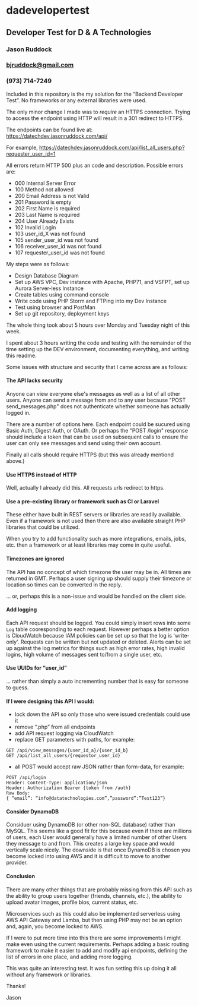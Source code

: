 # dadevelopertest
## Developer Test for D &amp; A Technologies

### Jason Ruddock
### bjruddock@gmail.com
### (973) 714-7249

Included in this repository is the my solution for the “Backend Developer Test”.  No frameworks or any external libraries were used.

The only minor change I made was to *require* an HTTPS connection. Trying to access the endpoint using HTTP will result in a 301 redirect to HTTPS.

The endpoints can be found live at:
https://datechdev.jasonruddock.com/api/

For example, https://datechdev.jasonruddock.com/api/list_all_users.php?requester_user_id=1

All errors return HTTP 500 plus an code and description. Possible errors are:
- 000 Internal Server Error
- 100 Method not allowed
- 200 Email Address is not Valid
- 201 Password is empty
- 202 First Name is required
- 203 Last Name is required
- 204 User Already Exists
- 102 Invalid Login
- 103 user_id_X was not found
- 105 sender_user_id was not found
- 106 receiver_user_id was not found
- 107 requester_user_id was not found


My steps were as follows:

- Design Database Diagram
- Set up AWS VPC, Dev instance with Apache, PHP71, and VSFPT, set up Aurora Server-less Instance
- Create tables using command console
- Write code using PHP Storm and FTPing into my Dev Instance
- Test using browser and PostMan
- Set up git repository, deployment keys

The whole thing took about 5 hours over Monday and Tuesday night of this week.

I spent about 3 hours writing the code and testing with the remainder of the time setting up the DEV environment, documenting everything, and writing this readme.

Some issues with structure and security that I came across are as follows:

#### The API lacks security

Anyone can view everyone else's messages as well as a list of all other users. Anyone can send a message from and to any user because "POST send_messages.php" does not authenticate whether someone has actually logged in.

There are a number of options here. Each endpoint could be sucured using Basic Auth, Digest Auth, or OAuth. Or perhaps the "POST /login" response should include a token that can be used on subsequent calls to ensure the user can only see messages and send using their own account.

Finally all calls should require HTTPS (but this was already mentiond above.)


#### Use HTTPS instead of HTTP

Well, actually I already did this. All requests urls redirect to https.


#### Use a pre-existing library or framework such as CI or Laravel

These either have built in REST servers or libraries are readily available. Even if a framework is not used then there are also available straight PHP libraries that could be utilized.

When you try to add functionality such as more integrations, emails, jobs, etc. then a framework or at least libraries may come in quite useful.


#### Timezones are ignored

The API has no concept of which timezone the user may be in. All times are returned in GMT. Perhaps a user signing up should supply their timezone or location so times can be converted in the reply.

... or, perhaps this is a non-issue and would be handled on the client side.


#### Add logging

Each API request should be logged. You could simply insert rows into some `Log` table cooresponding to each request. However perhaps a better option is CloudWatch because IAM policies can be set up so that the log is 'write-only'. Requests can be written but not updated or deleted. Alerts can be set up against the log metrics for things such as high error rates, high invalid logins, high volume of messages sent to/from a single user, etc.



#### Use UUIDs for “user_id”

... rather than simply a auto incrementing number that is easy for someone to guess.


#### If I were designing this API I would:

- lock down the API so only those who were issued credentials could use it
- remove “.php” from all endpoints
- add API request logging via CloudWatch
- replace GET parameters with paths, for example:
```
GET /api/view_messages/{user_id_a}/{user_id_b}
GET /api/list_all_users/{requestor_user_id}
```

- all POST would accept raw JSON rather than form-data, for example:
```
POST /api/login
Header: Content-Type: application/json
Header: Authorization Bearer {token from /auth}
Raw Body:
{ “email”: “info@datatechnologies.com”,”password”:”Test123”}
```

#### Consider DynamoDB 

Considuer using DynamoDB (or other non-SQL database) rather than MySQL. This seems like a good fit for this because even if there are millions of users, each User would generally have a limited number of other Users they message to and from. This creates a large key space and would vertically scale nicely. The downside is that once DynamoDB is chosen you become locked into using AWS and it is difficult to move to another provider.


#### Conclusion

There are many other things that are probably missing from this API such as the ability to group users together (friends, channels, etc.), the ability to upload avatar images, profile bios, current status, etc.

Microservices such as this could also be implemented serverless using AWS API Gateway and Lamba, but then using PHP may not be an option and, again, you become locked to AWS.

If I were to put more time into this there are some improvements I might make even using the current requirements. Perhaps adding a basic routing framework to make it easier to add and modify api endpoints, defining the list of errors in one place, and adding more logging. 

This was quite an interesting test. It was fun setting this up doing it all without any framework or libraries.

Thanks!

Jason

